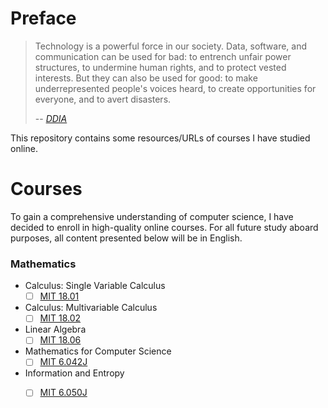 # Preface

> Technology is a powerful force in our society. Data, software, and communication
> can be used for bad: to entrench unfair power structures, to undermine human
> rights, and to protect vested interests. But they can also be used for good:
> to make underrepresented people's voices heard, to create opportunities for
> everyone, and to avert disasters.
>
> -- [*DDIA*](https://dataintensive.net/)

This repository contains some resources/URLs of courses I have studied online.

# Courses

To gain a comprehensive understanding of computer science, I have decided to
enroll in high-quality online courses. For all future study aboard purposes, all
content presented below will be in English.

### Mathematics

* Calculus: Single Variable Calculus
    * [ ] [MIT 18.01](https://ocw.mit.edu/courses/18-01sc-single-variable-calculus-fall-2010/)
* Calculus: Multivariable Calculus
    * [ ] [MIT 18.02](https://ocw.mit.edu/courses/18-02sc-multivariable-calculus-fall-2010/)
* Linear Algebra
    * [ ] [MIT 18.06](https://ocw.mit.edu/courses/18-06sc-linear-algebra-fall-2011/pages/syllabus/)
* Mathematics for Computer Science
    * [ ] [MIT 6.042J](https://ocw.mit.edu/courses/6-042j-mathematics-for-computer-science-fall-2010/)
* Information and Entropy
    * [ ] [MIT 6.050J](https://ocw.mit.edu/courses/6-050j-information-and-entropy-spring-2008/)

